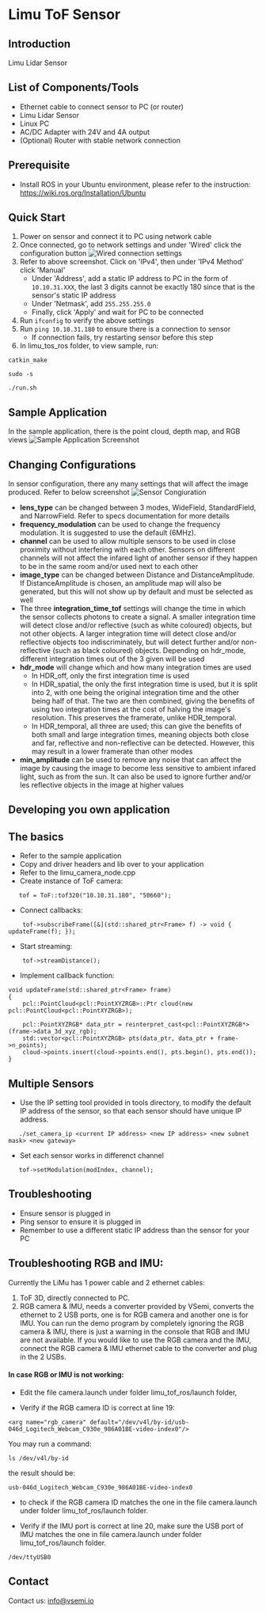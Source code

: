 # Limu ToF Sensor
## Introduction
Limu Lidar Sensor
## List of Components/Tools
- Ethernet cable to connect sensor to PC (or router)
- Limu Lidar Sensor
- Linux PC
- AC/DC Adapter with 24V and 4A output
- (Optional) Router with stable network connection
## Prerequisite
- Install ROS in your Ubuntu environment, please refer to the instruction:
  https://wiki.ros.org/Installation/Ubuntu
## Quick Start
1. Power on sensor and connect it to PC using network cable
2. Once connected, go to network settings and under 'Wired' click the configuration button
![Wired connection settings](samples/limu_tof_ros/limu_wired.png)
4. Refer to above screenshot. Click on 'IPv4', then under 'IPv4 Method' click 'Manual'
	- Under 'Address', add a static IP address to PC in the form of ```10.10.31.XXX```, the last 3 digits cannot be exactly 180 since that is the sensor's static IP address
	- Under 'Netmask', add ```255.255.255.0```
	- Finally, click 'Apply' and wait for PC to be connected
5. Run ```ifconfig``` to verify the above settings
6. Run ```ping 10.10.31.180``` to ensure there is a connection to sensor
	- If connection fails, try restarting sensor before this step
7. In limu_tos_ros folder, to view sample, run:
```
catkin_make
```
```
sudo -s
```
```
./run.sh
```
## Sample Application
In the sample application, there is the point cloud, depth map, and RGB views
![Sample Application Screenshot](samples/limu_tof_ros/limu_sample.png)
## Changing Configurations
In sensor configuration, there any many settings that will affect the image produced. Refer to below screenshot
![Sensor Congiuration](samples/limu_tof_ros/limu_config.png)
- **lens_type** can be changed between 3 modes, WideField, StandardField, and NarrowField. Refer to specs documentation for more details
- **frequency_modulation** can be used to change the frequency modulation. It is suggested to use the default (6MHz).
- **channel** can be used to allow multiple sensors to be used in close proximity without interfering with each other. Sensors on different channels will not affect the infared light of another sensor if they happen to be in the same room and/or used next to each other
- **image_type** can be changed between Distance and DistanceAmplitude. If DistanceAmplitude is chosen, an amplitude map will also be generated, but this will not show up by default and must be selected as well
- The three **integration_time_tof** settings will change the time in which the sensor collects photons to create a signal. A smaller integration time will detect close and/or reflective (such as white coloured) objects, but not other objects. A larger integration time will detect close and/or reflective objects too indiscriminately, but will detect further and/or non-reflective (such as black coloured) objects. Depending on hdr_mode, different integration times out of the 3 given will be used
- **hdr_mode** will change which and how many integration times are used
	- In HDR_off, only the first integration time is used
	- In HDR_spatial, the only the first integration time is used, but it is split into 2, with one being the original integration time and the other being half of that. The two are then combined, giving the benefits of using two integration times at the cost of halving the image's resolution. This preserves the framerate, unlike HDR_temporal.
	- In HDR_temporal, all three are used; this can give the benefits of both small and large integration times, meaning objects both close and far, reflective and non-reflective can be detected. However, this may result in a lower framerate than other modes
- **min_amplitude** can be used to remove any noise that can affect the image by causing the image to become less sensitive to ambient infared light, such as from the sun. It can also be used to ignore further and/or les reflective objects in the image at higher values
## Developing you own application
## The basics
 - Refer to the sample application
 - Copy and driver headers and lib over to your application
 - Refer to the limu_camera_node.cpp
 - Create instance of ToF camera:
```
   tof = ToF::tof320("10.10.31.180", "50660");
```
 - Connect callbacks:
```
    tof->subscribeFrame([&](std::shared_ptr<Frame> f) -> void {  updateFrame(f); });
```
 - Start streaming:
```
    tof->streamDistance();
```
 - Implement callback function:
```
void updateFrame(std::shared_ptr<Frame> frame)
{
    pcl::PointCloud<pcl::PointXYZRGB>::Ptr cloud(new pcl::PointCloud<pcl::PointXYZRGB>);

    pcl::PointXYZRGB* data_ptr = reinterpret_cast<pcl::PointXYZRGB*>(frame->data_3d_xyz_rgb);
    std::vector<pcl::PointXYZRGB> pts(data_ptr, data_ptr + frame->n_points);
    cloud->points.insert(cloud->points.end(), pts.begin(), pts.end());
}
```
## Multiple Sensors
 - Use the IP setting tool provided in tools directory, to modify the default IP address of the sensor, so that each sensor should have unique IP address.
```
   ./set_camera_ip <current IP address> <new IP address> <new subnet mask> <new gateway>
```
 - Set each sensor works in differenct channel
```
   tof->setModulation(modIndex, channel);
```
## Troubleshooting
- Ensure sensor is plugged in
- Ping sensor to ensure it is plugged in
- Remember to use a different static IP address than the sensor for your PC

## Troubleshooting RGB and IMU:
Currently the LiMu has 1 power cable and 2 ethernet cables:

1. ToF 3D, directly connected to PC.
2. RGB camera & IMU, needs a converter provided by VSemi, converts the ethernet to 2 USB ports, one is for RGB camera and another one is for IMU.
You can run the demo program by completely ignoring the RGB camera & IMU, there is just a warning in the console that RGB and IMU are not available.
If you would like to use the RGB camera and the IMU, connect the RGB camera & IMU ethernet cable to the converter and plug in the 2 USBs.

#### In case RGB or IMU is not working:

- Edit the file camera.launch under folder limu_tof_ros/launch folder, 

- Verify if the RGB camera ID is correct at line 19:
```
<arg name="rgb_camera" default="/dev/v4l/by-id/usb-046d_Logitech_Webcam_C930e_986A01BE-video-index0"/>
```
You may run a command:
```
ls /dev/v4l/by-id
```
the result should be:
```
usb-046d_Logitech_Webcam_C930e_986A01BE-video-index0
```
- to check if the RGB camera ID matches the one in the file camera.launch under folder limu_tof_ros/launch folder.

- Verify if the IMU port is correct at line 20, make sure the USB port of IMU matches the one in file camera.launch under folder limu_tof_ros/launch folder.
```
/dev/ttyUSB0
```
## Contact
Contact us:  [info@vsemi.io](mailto:info@vsemi.io)
